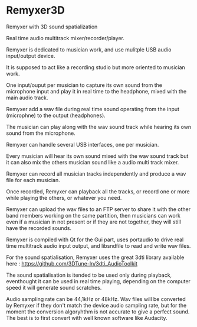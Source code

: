 # Remyxer3D
Remyxer with 3D sound spatialization

Real time audio multitrack mixer/recorder/player.

Remyxer is dedicated to musician work, and use mulitple USB audio input/output device.

It is supposed to act like a recording studio but more oriented to musician work.

One input/ouput per musician to capture its own sound from the microphone input and play it in real time to the headphone, mixed with the main audio track.

Remyxer add a wav file during real time sound operating from the input (microphne) to the output (headphones).

The musician can play along with the wav sound track while hearing its own sound from the microphone.

Remyxer can handle several USB interfaces, one per musician.

Every musician will hear its own sound mixed with the wav sound track but it can also mix the others musician sound like a audio multi track mixer.

Remyxer can record all musician tracks independently and produce a wav file for each musician.

Once recorded, Remyxer can playback all the tracks, or record one or more while playing the others, or whatever you need.

Remyxer can upload the wav files to an FTP server to share it with the other band members working on the same partition, then musicians can work even if a musician in not present or if they are not together, they will still have the recorded sounds.

Remyxer is compiled with Qt for the Gui part, uses portaudio to drive real time multitrack audio input output, and libsndfile to read and write wav files.

For the sound spatialisation, Remyxer uses the great 3dti library available here : https://github.com/3DTune-In/3dti_AudioToolkit

The sound spatialisation is itended to be used only during playback, eventhought it can be used in real time playing, depending on the computer speed it will generate sound scratches.

Audio sampling rate can be 44,1kHz or 48kHz. Wav files will be converted by Remyxer if they don't match the device audio sampling rate, but for the moment the conversion algoryhthm is not accurate to give a perfect sound. The best is to first convert with well known software like Audacity.
